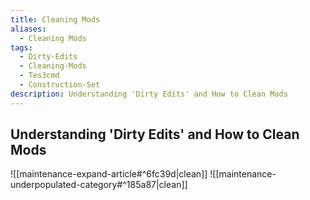 ```yaml
---
title: Cleaning Mods
aliases:
  - Cleaning Mods
tags:
  - Dirty-Edits
  - Cleaning-Mods
  - Tes3cmd
  - Construction-Set
description: Understanding 'Dirty Edits' and How to Clean Mods
---
```

## Understanding 'Dirty Edits' and How to Clean Mods

![[maintenance-expand-article#^6fc39d|clean]]
![[maintenance-underpopulated-category#^185a87|clean]]